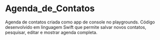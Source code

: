 # Agenda_de_Contatos
Agenda de contatos criada como app de console no playgrounds. 
Código desenvolvido em linguagem Swift que permite salvar novos contatos, pesquisar, editar e mostrar agenda completa. 
